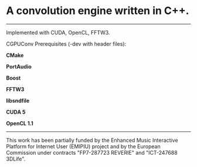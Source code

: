 # A convolution engine written in C++. #

---


Implemented with CUDA, OpenCL, FFTW3.

CGPUConv Prerequisites (-dev with header files):

**CMake**

**PortAudio**

**Boost**

**FFTW3**

**libsndfile**

**CUDA 5**

**OpenCL 1.1**


---

This work has been partially funded by the Enhanced Music Interactive Platform for Internet User (EMIPIU) project and by the European Commission under contracts "FP7-287723 REVERIE" and "ICT-247688 3DLife".